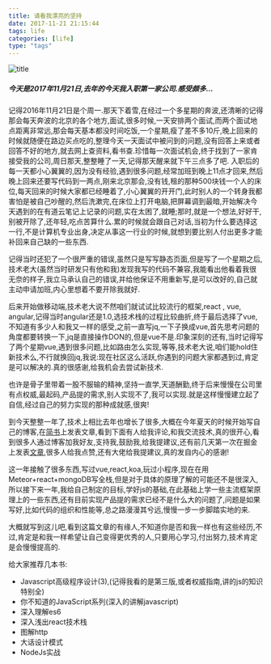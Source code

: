 ```yaml
---
title: 请看我漂亮的坚持
date: 2017-11-21 21:15:44
tags: life
categories: [life]
type: "tags"
---
```

![title](http://oo4xdz5i0.bkt.clouddn.com/jianchi.jpeg)
#####    今天是2017年11月21日,去年的今天我入职第一家公司.感受颇多...

<!--more-->


记得2016年11月21日是个周一.那天下着雪,在经过一个多星期的奔波,还清晰的记得那会每天奔波的北京的各个地方,面试,很多时候,一天安排两个面试,而两个面试地点距离非常远,那会每天基本都没时间吃饭,一个星期,瘦了差不多10斤,晚上回来的时候就随便在路边买点吃的,整理今天一天面试中被问到的问题,没有回答上来或者回答不好的地方,就去网上查资料,看书查.珍惜每一次面试机会,终于找到了一家肯接受我的公司,周日那天,整整睡了一天,记得那天醒来就下午三点多了吧.
入职后的每一天都小心翼翼的,因为没有经验,遇到很多问题,经常加班到晚上11点才回来,然后晚上回来还要写代码到一两点,刚来北京那会,没有钱,租的那种500块钱一个人的床位,每天回来的时候大家都已经睡着了,小心翼翼的开开门,此时别人的一个转身我都害怕是被自己吵醒的,然后洗漱完,在床位上打开电脑,把屏幕调到最暗,开始解决今天遇到的在有道云笔记上记录的问题,实在太困了,就睡;那时,就是一个想法,好好干,别被开除了,还年轻,吃点苦算什么.累的时候就会跟自己对话,当初为什么要选择这一行,不是计算机专业出身,决定从事这一行业的时候,就想到要比别人付出更多才能补回来自己缺的一些东西.

记得当时还犯了一个很严重的错误,虽然只是写写静态页面,但是写了一个星期之后,技术老大(虽然当时研发只有他和我)发现我写的代码不兼容,我能看出他看着我很无奈的样子,我立马承认自己的错误,并给他保证不用重新写,是可以改好的,自己就主动申请加班,内心里想着不要开除我就好.

后来开始做移动端,技术老大说不然咱们就试试比较流行的框架,react , vue, angular,记得当时angular还是1.0,选技术栈的过程比较曲折,终于最后选择了vue,不知道有多少人和我又一样的感受,之前一直写jq,一下子换成vue,首先思考问题的角度都要转换一下,jq是直接操作DON的,但是vue不是.印象深刻的还有,当时记得写了两个星期vue,遇到很多问题,比如路由怎么实现,等等,技术老大说,咱们能hold住新技术么,不行就换回jq,我说:现在社区这么活跃,你遇到的问题大家都遇到过,肯定是可以解决的.真的很感谢,给我机会去尝试新技术.

也许是骨子里带着一股不服输的精神,坚持一直学,天道酬勤,终于后来慢慢在公司里有点权威,最起码,产品提的需求,别人实现不了,我可以实现.就是这样慢慢建立起了自信,经过自己的努力实现的那种成就感,很爽!


到今天整整一年了,技术上相比去年也增长了很多,大概在今年夏天的时候开始写自己的博客,在[简书](http://www.jianshu.com/u/92fec6da2d1a)上发表文章,看到下面有人给我评论,和我交流技术,真的很开心,看到很多人通过博客加我好友,支持我,鼓励我,给我提建议,还有前几天第一次在掘金上发表[文章](https://juejin.im/user/58c6a15544d9040068046025),很多人给我点赞,还有大佬给我提建议,真的发自内心的感谢!



这一年接触了很多东西,写过vue,react,koa,玩过小程序,现在在用Meteor+react+mongoDB写全栈,但是对于具体的原理了解的可能还不是很深入,所以接下来一年,我给自己制定的目标,学好js的基础,在此基础上学一些主流框架原理上的一些东西,还有目前实现产品提的需求已经不是什么大的问题了,问题是如果写好,比如代码的组织和性能等,总之路漫漫其兮远,慢慢一步一步脚踏实地的来.


大概就写到这儿吧,看到这篇文章的有缘人,不知道你是否和我一样也有这些经历,不过,肯定是和我一样希望让自己变得更优秀的人,只要用心学习,付出努力,技术肯定是会慢慢提高的.

给大家推荐几本书:

- Javascript高级程序设计(3),(记得我看的是第三版,或者<javascript>权威指南,讲的js的知识特别全)
- 你不知道的JavaScript系列(深入的讲解javascript)
- 深入理解es6
- 深入浅出react技术栈
- 图解http
- 大话设计模式
- NodeJs实战